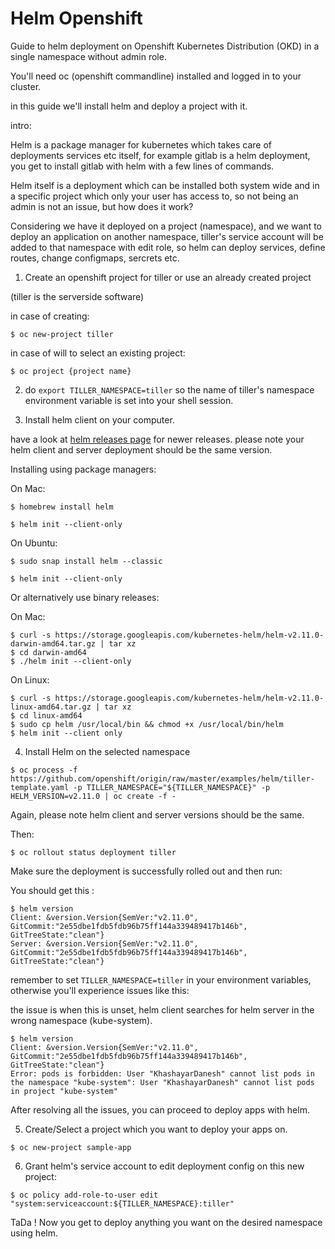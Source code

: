 # Helm Openshift

Guide to helm deployment on Openshift Kubernetes Distribution (OKD) in a single namespace without admin role.

You'll need oc (openshift commandline) installed and logged in to your cluster.

in this guide we'll install helm and deploy a project with it.

intro: 

Helm is a package manager for kubernetes which takes care of deployments services etc itself, for example gitlab is a helm deployment, you get 
to install gitlab with helm with a few lines of commands.

Helm itself is a deployment which can be installed both system wide and in a specific project which only your user has access to, so not being an admin is not an issue, 
but how does it work? 

Considering we have it deployed on a project (namespace), and we want to deploy an application on another namespace, tiller's service account will be added to that namespace with edit role, so helm can deploy services, define routes, change configmaps, sercrets etc. 

1. Create an openshift project for tiller or use an already created project

(tiller is the serverside software)

in case of creating:
```
$ oc new-project tiller
```
in case of will to select an existing project:
```
$ oc project {project name}
```
2. do `export TILLER_NAMESPACE=tiller` so the name of tiller's namespace environment variable is set into your shell session. 

3. Install helm client on your computer. 

have a look at [helm releases page](https://github.com/helm/helm/releases) for newer releases. 
please note your helm client and server deployment should be the same version.

Installing using package managers:

On Mac: 
```
$ homebrew install helm

$ helm init --client-only
```

On Ubuntu:
 ```
$ sudo snap install helm --classic

$ helm init --client-only
```

Or alternatively use binary releases: 

On Mac:
```
$ curl -s https://storage.googleapis.com/kubernetes-helm/helm-v2.11.0-darwin-amd64.tar.gz | tar xz
$ cd darwin-amd64
$ ./helm init --client-only
```

On Linux:
```
$ curl -s https://storage.googleapis.com/kubernetes-helm/helm-v2.11.0-linux-amd64.tar.gz | tar xz
$ cd linux-amd64
$ sudo cp helm /usr/local/bin && chmod +x /usr/local/bin/helm 
$ helm init --client only
```

4. Install Helm on the selected namespace

```
$ oc process -f https://github.com/openshift/origin/raw/master/examples/helm/tiller-template.yaml -p TILLER_NAMESPACE="${TILLER_NAMESPACE}" -p HELM_VERSION=v2.11.0 | oc create -f -
```
Again, please note helm client and server versions should be the same. 

Then:
```
$ oc rollout status deployment tiller
```
Make sure the deployment is successfully rolled out and then run: 

You should get this : 
```
$ helm version
Client: &version.Version{SemVer:"v2.11.0", GitCommit:"2e55dbe1fdb5fdb96b75ff144a339489417b146b", GitTreeState:"clean"}
Server: &version.Version{SemVer:"v2.11.0", GitCommit:"2e55dbe1fdb5fdb96b75ff144a339489417b146b", GitTreeState:"clean"}
```
remember to set `TILLER_NAMESPACE=tiller` in your environment variables, otherwise you'll experience issues like this: 

the issue is when this is unset, helm client searches for helm server in the wrong namespace (kube-system). 

```
$ helm version
Client: &version.Version{SemVer:"v2.11.0", GitCommit:"2e55dbe1fdb5fdb96b75ff144a339489417b146b", GitTreeState:"clean"}
Error: pods is forbidden: User "KhashayarDanesh" cannot list pods in the namespace "kube-system": User "KhashayarDanesh" cannot list pods in project "kube-system"
```
After resolving all the issues, you can proceed to deploy apps with helm. 

5. Create/Select a project which you want to deploy your apps on.

```
$ oc new-project sample-app
```

6. Grant helm's service account to edit deployment config on this new project: 

```
$ oc policy add-role-to-user edit "system:serviceaccount:${TILLER_NAMESPACE}:tiller"
```

TaDa ! Now you get to deploy anything you want on the desired namespace using helm. 